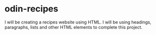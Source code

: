# odin-recipes
I will be creating a recipes website using HTML. I will be using headings, paragraphs, lists and other HTML elements to complete this project.
